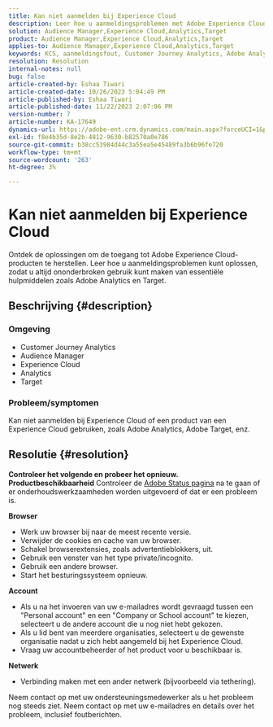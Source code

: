 ```yaml
---
title: Kan niet aanmelden bij Experience Cloud
description: Leer hoe u aanmeldingsproblemen met Adobe Experience Cloud-producten, zoals Analytics en Target, kunt oplossen.
solution: Audience Manager,Experience Cloud,Analytics,Target
product: Audience Manager,Experience Cloud,Analytics,Target
applies-to: Audience Manager,Experience Cloud,Analytics,Target
keywords: KCS, aanmeldingsfout, Customer Journey Analytics, Adobe Analytics, Experience Cloud
resolution: Resolution
internal-notes: null
bug: false
article-created-by: Eshaa Tiwari
article-created-date: 10/26/2023 5:04:49 PM
article-published-by: Eshaa Tiwari
article-published-date: 11/22/2023 2:07:06 PM
version-number: 7
article-number: KA-17649
dynamics-url: https://adobe-ent.crm.dynamics.com/main.aspx?forceUCI=1&pagetype=entityrecord&etn=knowledgearticle&id=a263c2c3-2174-ee11-9ae7-6045bd0063aa
exl-id: f8e4b35d-8e2b-4812-9630-b82570a0e786
source-git-commit: b38cc53984d44c3a55ea5e45489fa3b6b96fe720
workflow-type: tm+mt
source-wordcount: '263'
ht-degree: 3%

---
```


# Kan niet aanmelden bij Experience Cloud


Ontdek de oplossingen om de toegang tot Adobe Experience Cloud-producten te herstellen. Leer hoe u aanmeldingsproblemen kunt oplossen, zodat u altijd ononderbroken gebruik kunt maken van essentiële hulpmiddelen zoals Adobe Analytics en Target.

## Beschrijving {#description}


### <b>Omgeving</b>

- Customer Journey Analytics
- Audience Manager
- Experience Cloud
- Analytics
- Target


### <b>Probleem/symptomen</b>

Kan niet aanmelden bij Experience Cloud of een product van een Experience Cloud gebruiken, zoals Adobe Analytics, Adobe Target, enz.


## Resolutie {#resolution}

<b>Controleer het volgende en probeer het opnieuw.</b>
<b>Productbeschikbaarheid</b>
Controleer de [Adobe Status pagina](https://status.adobe.com) na te gaan of er onderhoudswerkzaamheden worden uitgevoerd of dat er een probleem is.

<b>Browser</b>

- Werk uw browser bij naar de meest recente versie.
- Verwijder de cookies en cache van uw browser.
- Schakel browserextensies, zoals advertentieblokkers, uit.
- Gebruik een venster van het type private/incognito.
- Gebruik een andere browser.
- Start het besturingssysteem opnieuw.


<b>Account</b>

- Als u na het invoeren van uw e-mailadres wordt gevraagd tussen een &quot;Personal account&quot; en een &quot;Company or School account&quot; te kiezen, selecteert u de andere account die u nog niet hebt gekozen.
- Als u lid bent van meerdere organisaties, selecteert u de gewenste organisatie nadat u zich hebt aangemeld bij het Experience Cloud.
- Vraag uw accountbeheerder of het product voor u beschikbaar is.


<b>Netwerk</b>

- Verbinding maken met een ander netwerk (bijvoorbeeld via tethering).


Neem contact op met uw ondersteuningsmedewerker als u het probleem nog steeds ziet. Neem contact op met uw e-mailadres en details over het probleem, inclusief foutberichten.

